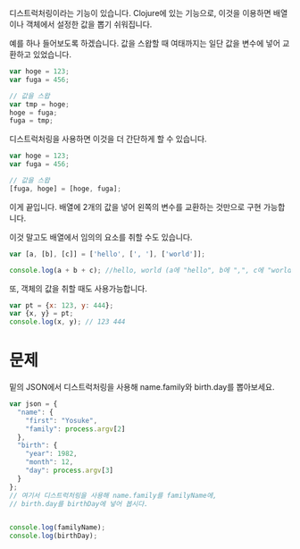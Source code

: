 디스트럭처링이라는 기능이 있습니다. Clojure에 있는 기능으로, 이것을 이용하면 배열이나 객체에서 설정한 값을 뽑기 쉬워집니다.

예를 하나 들어보도록 하겠습니다. 값을 스왑할 때 여태까지는 일단 값을 변수에 넣어 교환하고 있었습니다.

```javascript
var hoge = 123;
var fuga = 456;

// 값을 스왑
var tmp = hoge;
hoge = fuga;
fuga = tmp;
```

디스트럭처링을 사용하면 이것을 더 간단하게 할 수 있습니다.

```javascript
var hoge = 123;
var fuga = 456;

// 값을 스왑
[fuga, hoge] = [hoge, fuga];
```

이게 끝입니다. 배열에 2개의 값을 넣어 왼쪽의 변수를 교환하는 것만으로 구현 가능합니다.

이것 말고도 배열에서 임의의 요소를 취할 수도 있습니다.

```javascript
var [a, [b], [c]] = ['hello', [', '], ['world']];

console.log(a + b + c); //hello, world (a에 "hello", b에 ",", c에 "world"가 들어있음)
```

또, 객체의 값을 취할 때도 사용가능합니다.

```javascript
var pt = {x: 123, y: 444};
var {x, y} = pt;
console.log(x, y); // 123 444
```

# 문제

밑의 JSON에서 디스트럭처링을 사용해 name.family와 birth.day를 뽑아보세요.

```javascript
var json = {
  "name": {
    "first": "Yosuke",
    "family": process.argv[2]
  },
  "birth": {
    "year": 1982,
    "month": 12,
    "day": process.argv[3]
  }
};
// 여기서 디스트럭처링을 사용해 name.family를 familyName에,
// birth.day를 birthDay에 넣어 봅시다.


console.log(familyName);
console.log(birthDay);
```
